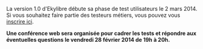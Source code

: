 La version 1.0 d'Ekylibre débute sa phase de test utilisateurs le 2 mars 2014.
Si vous souhaitez faire partie des testeurs métiers, vous pouvez vous [inscrire ici](https://docs.google.com/forms/d/1HICz81QliGjhMemdJg9f54Mcyc3Mpy2X27Q6VtGNKxw).

**Une conférence web sera organisée pour cadrer les tests et répondre aux éventuelles questions le vendredi 28 février 2014 de 19h à 20h.**